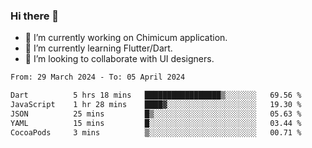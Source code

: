 ### Hi there 👋

<!--
**devcat37/devcat37** is a ✨ _special_ ✨ repository because its `README.md` (this file) appears on your GitHub profile.-->


- 🔭 I’m currently working on Chimicum application.
- 🌱 I’m currently learning Flutter/Dart.
- 👯 I’m looking to collaborate with UI designers.
<!-- - 🤔 I’m looking for help with ... -->

<!--START_SECTION:waka-->

```txt
From: 29 March 2024 - To: 05 April 2024

Dart          5 hrs 18 mins   █████████████████▒░░░░░░░   69.56 %
JavaScript    1 hr 28 mins    ████▓░░░░░░░░░░░░░░░░░░░░   19.30 %
JSON          25 mins         █▒░░░░░░░░░░░░░░░░░░░░░░░   05.63 %
YAML          15 mins         █░░░░░░░░░░░░░░░░░░░░░░░░   03.44 %
CocoaPods     3 mins          ▒░░░░░░░░░░░░░░░░░░░░░░░░   00.71 %
```

<!--END_SECTION:waka-->
